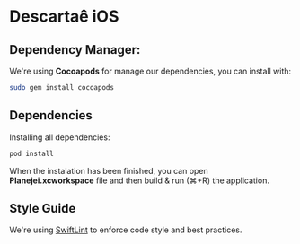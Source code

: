 # Descartaê iOS

## Dependency Manager:

We're using **Cocoapods** for manage our dependencies, you can install with:
```bash
sudo gem install cocoapods
```

## Dependencies

Installing all dependencies:
```bash
pod install
```
When the instalation has been finished, you can open **Planejei.xcworkspace** file and then build & run (⌘+R) the application.

## Style Guide
We're using [SwiftLint](https://github.com/realm/SwiftLint) to enforce code style and best practices.
